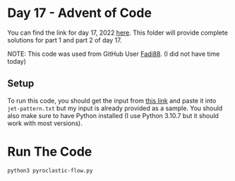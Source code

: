 # Day 17 - Advent of Code

You can find the link for day 17, 2022 [here](https://adventofcode.com/2022/day/17). This folder will provide complete solutions for part 1 and part 2 of day 17.

NOTE: This code was used from GitHub User [Fadi88](https://github.com/Fadi88/AoC/blob/master/2022/day17/code.py). (I did not have time today)

## Setup

To run this code, you should get the input from [this link](https://adventofcode.com/2022/day/17/input) and paste it into `jet-pattern.txt` but my input is already provided as a sample. You should also make sure to have Python installed (I use Python 3.10.7 but it should work with most versions).

# Run The Code

```bash
python3 pyroclastic-flow.py
```
